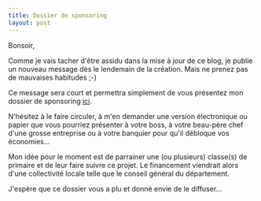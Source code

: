 ```yaml
---
title: Dossier de sponsoring
layout: post
---
```


Bonsoir,

Comme je vais tacher d'être assidu dans la mise à jour de ce blog, je publie un nouveau message dès le lendemain de la création. Mais ne prenez pas de mauvaises habitudes ;-)

Ce message sera court et permettra simplement de vous présentez mon dossier de sponsoring [ici](https://drive.google.com/file/d/0B3brMUC-YtmQNzJiYmViNjQtZDMzMS00NzllLWJhMmEtN2ZkZWMxMDYzYjZk/view?usp=drive_web&ddrp=1&urp=http://amavoile.fr/wp-admin/post.php?post%3D9%26action&hl=fr&pli=1).

N'hésitez à le faire circuler, à m'en demander une version électronique ou papier que vous pourriez présenter à votre boss, à votre beau-père chef d'une grosse entreprise ou à votre banquier pour qu'il débloque vos économies...

Mon idée pour le moment est de parrainer une (ou plusieurs) classe(s) de primaire et de leur faire suivre ce projet. Le financement viendrait alors d'une collectivité locale telle que le conseil général du département.

J'espère que ce dossier vous a plu et donné envie de le diffuser...
